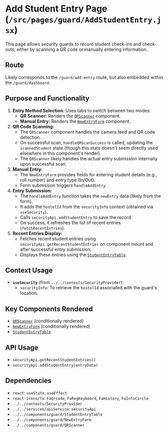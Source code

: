 # Add Student Entry Page (`/src/pages/guard/AddStudentEntry.jsx`)

This page allows security guards to record student check-ins and check-outs, either by scanning a QR code or manually entering information.

## Route

Likely corresponds to the `/guard/add-entry` route, but also embedded within the `/guard/dashboard`.

## Purpose and Functionality

1.  **Entry Method Selection:** Uses tabs to switch between two modes:
    - **QR Scanner:** Renders the [`QRScanner`](../../components/guard/QRScanner.md) component.
    - **Manual Entry:** Renders the [`NewEntryForm`](../../components/guard/NewEntryForm.md) component.
2.  **QR Code Scanning:**
    - The `QRScanner` component handles the camera feed and QR code detection.
    - On successful scan, `handleQRScanSuccess` is called, updating the `scannedStudent` state (though this state doesn't seem directly used elsewhere in this component's render).
    - The `QRScanner` likely handles the actual entry submission internally upon successful scan.
3.  **Manual Entry:**
    - The `NewEntryForm` provides fields for entering student details (e.g., roll number) and entry type (In/Out).
    - Form submission triggers `handleAddEntry`.
4.  **Entry Submission:**
    - The `handleAddEntry` function takes the `newEntry` data (likely from the form).
    - It adds the `hostelId` from the `securityInfo` context (obtained via `useSecurity`).
    - Calls `securityApi.addStudentEntry` to save the record.
    - On success, it refreshes the list of recent entries (`fetchRecentEntries`).
5.  **Recent Entries Display:**
    - Fetches recent student entries using `securityApi.getRecentStudentEntries` on component mount and after successful entry submission.
    - Displays these entries using the [`StudentEntryTable`](../../components/guard/StudentEntryTable.md).

## Context Usage

- **`useSecurity`** (from `../../contexts/SecurityProvider`):
  - `securityInfo`: To retrieve the `hostelId` associated with the guard's location.

## Key Components Rendered

- [`QRScanner`](../../components/guard/QRScanner.md) (conditionally rendered)
- [`NewEntryForm`](../../components/guard/NewEntryForm.md) (conditionally rendered)
- [`StudentEntryTable`](../../components/guard/StudentEntryTable.md)

## API Usage

- `securityApi.getRecentStudentEntries()`
- `securityApi.addStudentEntry(entryData)`

## Dependencies

- `react`: `useState`, `useEffect`
- `react-icons/fa`: `FaQrcode`, `FaRegKeyboard`, `FaHistory`, `FaInfoCircle`
- `../../contexts/SecurityProvider`
- `../../services/apiService`: `securityApi`
- `../../components/guard/StudentEntryTable`
- `../../components/guard/NewEntryForm`
- `../../components/guard/QRScanner`
